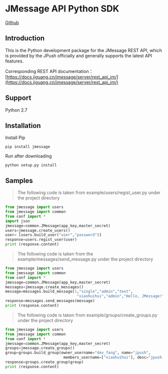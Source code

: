 # JMessage API Python SDK

[Github](https://github.com/jpush/jmessage-api-python-client)

## Introduction

This is the Python development package for the JMessage REST API, which is provided by the JPush officially and generally supports the latest API features.

Corresponding REST API documentation：[https://docs.jiguang.cn/jmessage/server/rest_api_im/](https://docs.jiguang.cn/jmessage/server/rest_api_im/)

## Support

Python 2.7

## Installation

Install Pip

```
pip install jmessage
```

Run after downloading

```
python setup.py install
```

## Samples

> The following code is taken from example/users/regist_user.py under the project directory

```python
from jmessage import users
from jmessage import common
from conf import *
import json
jmessage=common.JMessage(app_key,master_secret)
users=jmessage.create_users()
user= [users.build_user("user","password")]
response=users.regist_user(user)
print (response.content)
```

> The following code is taken from the example/messages/send_message.py under the project directory

```python
from jmessage import users
from jmessage import common
from conf import *
jmessage=common.JMessage(app_key,master_secret)
messages=jmessage.create_messages()
message=messages.build_message(1,"single","admin","text",
                                "xiaohuihui","admin","Hello, JMessage!")
response=messages.send_messages(message)
print (response.content)
```

> The following code is taken from example/groups/create_groups.py under the project directory

```python
from jmessage import users
from jmessage import common
from conf import *
jmessage=common.JMessage(app_key,master_secret)
groups=jmessage.create_groups()
group=groups.build_group(owner_username="dev_fang", name="jpush",
                          members_username=["xiaohuihui"], desc="jpush group")
response=groups.create_group(group)
print (response.content)
```